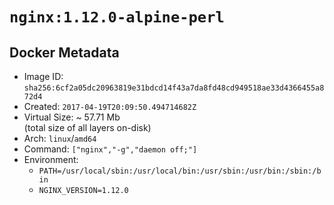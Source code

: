 # `nginx:1.12.0-alpine-perl`

## Docker Metadata

- Image ID: `sha256:6cf2a05dc20963819e31bdcd14f43a7da8fd48cd949518ae33d4366455a872d4`
- Created: `2017-04-19T20:09:50.494714682Z`
- Virtual Size: ~ 57.71 Mb  
  (total size of all layers on-disk)
- Arch: `linux`/`amd64`
- Command: `["nginx","-g","daemon off;"]`
- Environment:
  - `PATH=/usr/local/sbin:/usr/local/bin:/usr/sbin:/usr/bin:/sbin:/bin`
  - `NGINX_VERSION=1.12.0`
